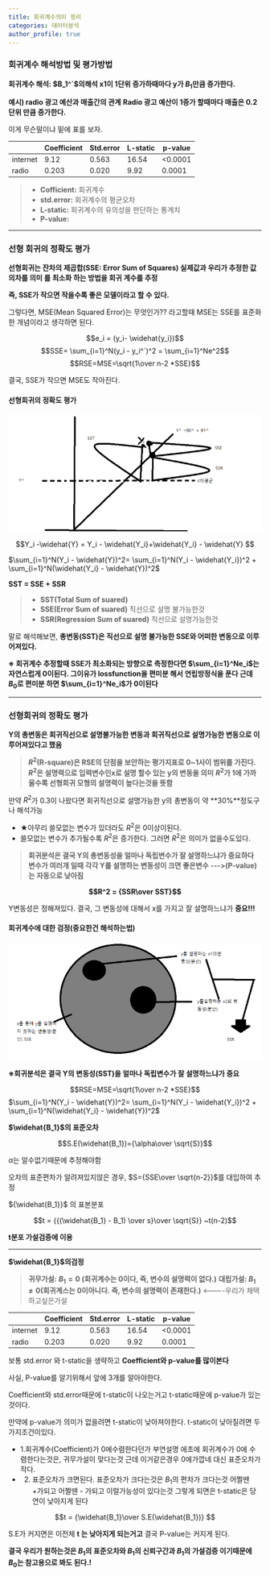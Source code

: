 ```yaml
---
title: 회귀계수의미 정리
categories: 데이터분석
author_profile: true
---
```


### 회귀계수 해석방법 및 평가방법

**회귀계수 해석: $B_1^`$의해석 x1이 1단위 증가하때마다 y가 $B_1$만큼 증가한다.**

**예시) radio 광고 예산과 매출간의 관계**
**Radio 광고 예산이 1증가 할때마다 매출은 0.2단위 만큼 증가한다.** 

이게 무슨말이냐 밑에 표를 보자.

||Coefficient|Std.error|L-static|p-value|
|---|---|---|---|---|
|internet|9.12|0.563|16.54|	<0.0001|
|radio|0.203|0.020|	9.92|	0.0001|
> - **Cofficient:** 회귀계수
> - **std.error:** 회귀계수의 평균오차
> - **L-static:** 회귀계수의 유의성을 판단하는 통계치
> - **P-value:**

---

### 선형 회귀의 정확도 평가

**선형회귀는 잔차의 제곱합(SSE: Error Sum of Squares) 실제값과 우리가 추정한 값의차를 의미 를 최소화 하는 방법을 회귀 계수를 추정**

**즉, SSE가 작으면 작을수록 좋은 모델이라고 할 수 있다.**

그렇다면, MSE(Mean Squared Error)는 무엇인가?? 라고할때 MSE는 SSE를 표준화 한 개념이라고 생각하면 된다.



$$e_i = (y_i- \widehat{y_i})$$
$$SSE= \sum_{i=1}^N(y_i - y_i^`)^2 = \sum_{i=1}^Ne^2$$
$$RSE=MSE=\sqrt{1\over n-2 *SSE}$$

결국, SSE가 작으면 MSE도 작아진다.


#### 선형회귀의 정확도 평가


<img src="/assets/images/a3.png">

$$Y_i -\widehat{Y} = Y_i - \widehat{Y_i}+\widehat{Y_i} - \widehat{Y} $$




$\sum_{i=1}^N(Y_i - \widehat{Y})^2= \sum_{i=1}^N(Y_i - \widehat{Y_i})^2 + \sum_{i=1}^N(\widehat{Y_i} - \widehat{Y})^2$

**SST = SSE + SSR**

> * **SST(Total Sum of suared)**
> * **SSE(Error Sum of suared)** 직선으로 설명 불가능한것
> * **SSR(Regression Sum of suared)** 직선으로 설명가능한것


말로 해석해보면, **총변동(SST)은 직선으로 설명 불가능한 SSE와 어떠한 변동으로 이루어져있다.**


**※ 회귀계수 추정할때 SSE가 최소화되는 방향으로 측정한다면 $\sum_{i=1}^Ne_i$는 자연스럽게 0이된다. 그이유가 lossfunction을 편미분 해서 연립방정식을 푼다 근데 $B_0$로 편미분 하면  $\sum_{i=1}^Ne_i$가 0이된다**

---



### 선형회귀의 정확도 평가 



**Y의 총변동은 회귀직선으로 설명불가능한 변동과 회귀직선으로 설명가능한 변동으로 이루어져있다고 했음**

>**$R^2$(R-square)은 RSE의 단점을 보안하는 평가지표로 0~1사이 범위를 가진다.**
>**$R^2$은 설명력으로 입력변수인x로 설명 할수 있는 y의 변동을 의미**
>**$R^2$가 1에 가까울수록 선형회귀 모형의 설명력이 높다는것을 뜻함**


만약 $R^2$가 0.3이 나왔다면 회귀직선으로 설명가능한 y의 총변동이 약 **30%**정도구나 해석가능


- ★아무리 쓸모없는 변수가 있더라도 $R^2$은 0이상이된다.
- 쓸모없는 변수가 추가될수록 $R^2$은 증가한다. 그러면 $R^2$은 의미가 없을수도있다.


>**회귀분석은 결국 Y의 총변동성을 얼마나 독립변수가 잘 설명하느냐가 중요하다 변수가 여러개 일때 각각 Y를 설명하는 변동성이 크면 좋은변수** **--->(P-value)는 자동으로 낮아짐**

**$$R^2 = {SSR\over SST}$$**


Y변동성은 정해져있다. 결국, 그 변동성에 대해서 x를 가지고 잘 설명하느냐가 **중요!!!**


#### 회귀계수에 대한 검정(중요한건 해석하는법)


<img src="/assets/images/b1.png">

**※회귀분석은 결국 Y의 변동성(SST)을 얼마나 독립변수가 잘 설명하느냐가 중요**

$$RSE=MSE=\sqrt{1\over n-2 *SSE}$$
$\sum_{i=1}^N(Y_i - \widehat{Y})^2= \sum_{i=1}^N(Y_i - \widehat{Y_i})^2 + \sum_{i=1}^N(\widehat{Y_i} - \widehat{Y})^2$



**$\widehat{B_1}$의 표준오차**

$$S.E(\widehat{B_1})={\alpha\over \sqrt{S}}$$

$\alpha$는 알수없기때문에 추정해야함

오차의 표준편차가 알려져있지않은 경우, $S={SSE\over \sqrt{n-2}}$를 대입하여 추정 



${\widehat{B_1}}$ 의 표본분포


$$t = {{(\widehat{B_1} - B_1) \over s}\over \sqrt{S}} ~t(n-2)$$


**t분포 가설검증에 이용**

---


**$\widehat{B_1}$의검정**

> **귀무가설:** **$B_1= 0$ (회귀계수는 0이다, 즉, 변수의 설명력이 없다.)**
> **대립가설: $B_1\neq 0$(회귀계스는 0이아니다. 즉, 변수의 설명력이 존재한다.)** <----우리가 채택하고싶은가설





||Coefficient|Std.error|L-static|p-value|
|---|---|---|---|---|
|internet|9.12|0.563|16.54|	<0.0001|
|radio|0.203|0.020|	9.92|	0.0001|

보통 std.error 와 t-static을 생략하고 **Coefficient와 p-value를 많이본다**

사실, P-value를 알기위해서 앞에 3개를 알아야한다.

Coefficient와 std.error때문에 t-static이 나오는거고 t-static때문에 p-value가 있는것이다. 

만약에 p-value가 의미가 없을려면 t-static이 낮아져야한다. t-static이 낮아질려면 두가지조건이있다.

* 1.회귀계수(Coefficient)가 0에수렴한다던가 
부연설명
에초에 회귀계수가 0에 수렴한다는것은, 귀무가설이 맞다는것 근데 이거같은경우 0에가깝네 대신 표준오차가 작다.
* 2. 표준오차가 크면된다.
표준오차가 크다는것은 $B_1$의 편차가 크다는것 어쩔땐 +가되고 어쩔땐 - 가되고 이럴가능성이 있다는것 그렇게 되면은 t-static은 당연이 낮아지게 된다 

$$t = {\widehat{B_1}\over S.E(\widehat{B_1})} $$

S.E가 커지면은 이전체 **t 는 낮아지게 되는거고** 결국 P-value는 커지게 된다. 





**결국 우리가 원하는것은 $B_1$의 표준오차와 $B_1$의 신뢰구간과 $B_1$의 가설검증 이기때문에 $B_0$는 참고용으로 봐도 된다.!**
